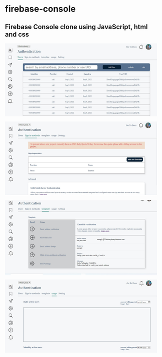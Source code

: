 # firebase-console

## Firebase Console clone using JavaScript, html and css

![logo](https://github.com/kumarprem66/firebase-console/blob/main/firebase1.jpg)


![logo](https://github.com/kumarprem66/firebase-console/blob/main/firebase2.jpg)

![logo](https://github.com/kumarprem66/firebase-console/blob/main/firebase3.jpg)

![logo](https://github.com/kumarprem66/firebase-console/blob/main/firebase4.jpg)

